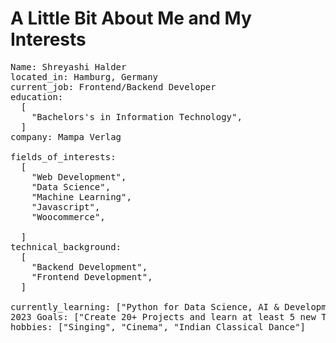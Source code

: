 # A Little Bit About Me and My Interests
<pre><span class="pl-ent">Name</span>: <span class="pl-s">Shreyashi Halder</span>
<span class="pl-ent">located_in</span>: <span class="pl-s">Hamburg, Germany</span>
<span class="pl-ent">current_job</span>: <span class="pl-s">Frontend/Backend Developer</span>
<span class="pl-ent">education</span>:
  <span class="pl-s">[</span>
    <span class="pl-s"><span class="pl-pds">"</span>Bachelors's in Information Technology<span class="pl-pds">"</span></span><span class="pl-s">,</span>
  <span class="pl-s">]</span>
<span class="pl-ent">company</span>: <span class="pl-s">Mampa Verlag</span>

<span class="pl-ent">fields_of_interests</span>:
  <span class="pl-s">[</span>
    <span class="pl-s"><span class="pl-pds">"</span>Web Development<span class="pl-pds">"</span></span><span class="pl-s">,</span>
    <span class="pl-s"><span class="pl-pds">"</span>Data Science<span class="pl-pds">"</span></span><span class="pl-s">,</span>
    <span class="pl-s"><span class="pl-pds">"</span>Machine Learning<span class="pl-pds">"</span></span><span class="pl-s">,</span>
    <span class="pl-s"><span class="pl-pds">"</span>Javascript<span class="pl-pds">"</span></span><span class="pl-s">,</span>
    <span class="pl-s"><span class="pl-pds">"</span>Woocommerce<span class="pl-pds">"</span></span><span class="pl-s">,</span>
    
  <span class="pl-s">]</span>
<span class="pl-ent">technical_background</span>:
  <span class="pl-s">[</span>
    <span class="pl-s"><span class="pl-pds">"</span>Backend Development<span class="pl-pds">"</span></span><span class="pl-s">,</span>
    <span class="pl-s"><span class="pl-pds">"</span>Frontend Development<span class="pl-pds">"</span></span><span class="pl-s">,</span>
  <span class="pl-s">]</span>
  
<span class="pl-ent">currently_learning</span>: <span class="pl-s">["Python for Data Science, AI & Development offered by IBM."]</span>
<span class="pl-ent">2023 Goals</span>: <span class="pl-s">["Create 20+ Projects and learn at least 5 new Technologies."]</span>
<span class="pl-ent">hobbies</span>: <span class="pl-s">["Singing", "Cinema", "Indian Classical Dance"]</span></pre>
